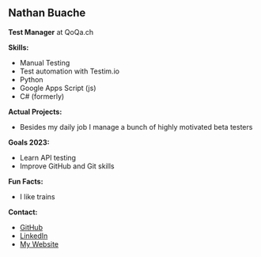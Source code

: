 ## Nathan Buache

**Test Manager** at QoQa.ch

**Skills:**
* Manual Testing
* Test automation with Testim.io
* Python
* Google Apps Script (js)
* C# (formerly)

**Actual Projects:**
* Besides my daily job I manage a bunch of highly motivated beta testers


**Goals 2023:**
* Learn API testing
* Improve GitHub and Git skills

**Fun Facts:**
* I like trains

**Contact:**
* [GitHub](https://github.com/nthnbch)
* [LinkedIn](https://www.linkedin.com/in/nathanbuache)
* [My Website](https://buache.com)

